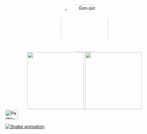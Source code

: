 <div align="center">
  <a href="https://github.com/Pedro-oMaisBonito">
    <img align="center" alt="Gon-pic" height="150" style="border-radius:50px;" src="https://tenor.com/view/gon-freecss-wondering-thinking-gif-13705323">
    </div>

<div align="center">
  <a href="https://github.com/Pedro-oMaisBonito">
  <img height="180em" src="https://github-readme-stats.vercel.app/api?username=Pedro-oMaisBonito&show_icons=true&theme=tokyonight&include_all_commits=true&count_private=true"/>
  <img height="180em" src="https://github-readme-stats.vercel.app/api/top-langs/?username=Pedro-oMaisBonito&layout=compact&langs_count=7&theme=tokyonight"/>
</div>
  
<img align="center" alt="Pedro-Kotlin" height="30" width="40" src="https://cdn.jsdelivr.net/gh/devicons/devicon/icons/kotlin/kotlin-original.svg" />

![Snake animation](https://github.com/Pedro-oMaisBonito/Pedro-oMaisBonito/blob/output/github-contribution-grid-snake.svg)
